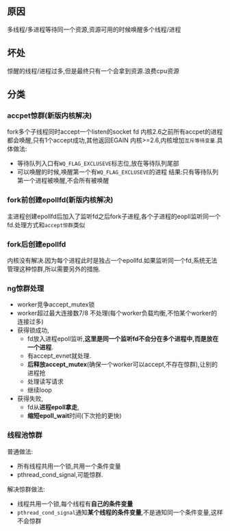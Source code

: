 
## 原因
多线程/多进程等待同一个资源,资源可用的时候唤醒多个线程/进程
## 坏处
惊醒的线程/进程过多,但是最终只有一个会拿到资源.浪费cpu资源

## 分类

### accpet惊群(新版内核解决)
fork多个子线程同时accept一个listen的socket fd
内核2.6之前所有accpet的进程都会唤醒,只有1个accept成功,其他返回EGAIN
内核>=2.6,内核增加`互斥等待变量`.具体做法:
- 等待队列入口有`WQ_FLAG_EXCLUSEVE`标志位,放在等待队列尾部
- 可以唤醒的时候,唤醒第一个有`WQ_FLAG_EXCLUSEVE`的进程
结果:只有等待队列第一个进程被唤醒,不会所有被唤醒

### fork前创建epollfd(新版内核解决)
主进程创建epollfd后加入了监听fd之后fork子进程,各个子进程的eopll监听同一个fd.处理方式和`accept惊群`类似

### fork后创建epollfd
内核没有解决.因为每个进程此时是独占一个epollfd.如果监听同一个fd,系统无法管理这种惊群,所以需要另外的措施.  


### ng惊群处理
- worker竞争accept_mutex锁
- worker超过最大连接数7/8 不处理(每个worker负载均衡,不怕某个worker的连接过多)
- 获得锁成功,
    - fd放入进程epoll监听,**这里是同一个监听fd不会分在多个进程中,而是放在一个进程**.
    - 有accept_evnet就处理.
    - **后释放accept_mutex**(确保一个worker可以accept,不存在惊群),让别的进程抢
    - 处理读写请求
    - 继续loop
- 获得失败,
    - fd从**进程epoll拿走**,
    - **缩短epoll_wait**时间(下次抢的更快)
 

### 线程池惊群
普通做法:  
- 所有线程共用一个锁,共用一个条件变量
- pthread_cond_signal,可能惊群.  

解决惊群做法:  
- 线程共用一个锁,每个线程有**自己的条件变量**
- `pthread_cond_signal`通知**某个线程的条件变量**,不是通知同一个条件变量,这样不会惊群
